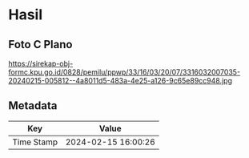 # Hasil

## Foto C Plano

https://sirekap-obj-formc.kpu.go.id/0828/pemilu/ppwp/33/16/03/20/07/3316032007035-20240215-005812--4a8011d5-483a-4e25-a126-9c65e89cc948.jpg


## Metadata

| Key        | Value               |
| ---------- | ------------------- |
| Time Stamp | 2024-02-15 16:00:26 |



